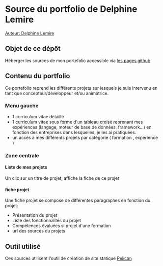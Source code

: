 # Source du portfolio de Delphine Lemire

[Auteur: Delphine Lemire](https://www.linkedin.com/in/delphine-lemire/)

## Objet de ce dépôt

Héberger les sources de mon portefolio accessible via [les pages github](https://delphinepythonique.github.io/)

## Contenu du portfolio

Ce portefolio reprend les différents projets sur lesquels je suis intervenu en tant que concepteur/développeur et/ou animatrice. 

### Menu gauche

- 1 curriculum vitae détaillé
- 1 curriculum vitae sous forme d'un tableau croisé reprenant mes expériences (langage, moteur de base de données, framework...) en fonction des entreprises dans lesquelles, je les ai pratiquées.
- un accès à mes différents projets par catégorie ( formation , expérience )

### Zone centrale

#### Liste de mes projets
Un clic sur un titre de projet, affiche la fiche de ce projet

#### fiche projet
Une fiche projet se compose de différentes paragraphes en fonction du projet: 
- Présentation du projet
- Liste des fonctionnalités du projet
- Compétences évaluées si projet d'une formation
- url des sources du projets

## Outil utilisé

Ces sources utilisent l'outil de création de site statique [Pelican]([https://www.linkedin.com/in/delphine-lemire/](https://docs.getpelican.com/en/latest/)https://docs.getpelican.com/en/latest/)
